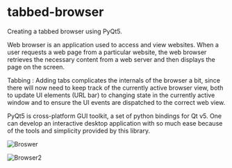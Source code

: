 # tabbed-browser
Creating a tabbed browser using PyQt5.

Web browser is an application used to access and view websites. When a user requests a web page from a particular website, the web browser retrieves the necessary content from a web server and then displays the page on the screen.

Tabbing : Adding tabs complicates the internals of the browser a bit, since there will now need to keep track of the currently active browser view, both to update UI elements (URL bar) to changing state in the currently active window and to ensure the UI events are dispatched to the correct web view.

PyQt5 is cross-platform GUI toolkit, a set of python bindings for Qt v5. One can develop an interactive desktop application with so much ease because of the tools and simplicity provided by this library.


![Broswer](https://user-images.githubusercontent.com/101467829/158744741-38ecf135-f045-4663-a5f9-519a3eac79f5.jpg)

![Browser2](https://user-images.githubusercontent.com/101467829/158744752-b0dad13b-2bff-44f5-b7f3-1ba54079de0d.jpg)
